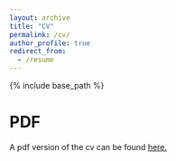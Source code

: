 ```yaml
---
layout: archive
title: "CV"
permalink: /cv/
author_profile: true
redirect_from:
  - /resume
---
```


{% include base_path %}


PDF
======
A pdf version of the cv can be found <a href="https://drive.google.com/file/d/1lyrzXsg3yQIDyTkq0Gpq1KpPyIf9eVDe/view?usp=sharing" target="_blank">here.</a>
